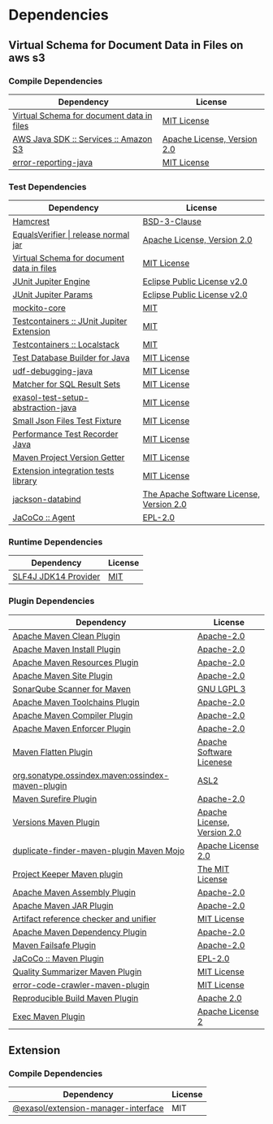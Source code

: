 <!-- @formatter:off -->
# Dependencies

## Virtual Schema for Document Data in Files on aws s3

### Compile Dependencies

| Dependency                                     | License                          |
| ---------------------------------------------- | -------------------------------- |
| [Virtual Schema for document data in files][0] | [MIT License][1]                 |
| [AWS Java SDK :: Services :: Amazon S3][2]     | [Apache License, Version 2.0][3] |
| [error-reporting-java][4]                      | [MIT License][5]                 |

### Test Dependencies

| Dependency                                      | License                                       |
| ----------------------------------------------- | --------------------------------------------- |
| [Hamcrest][6]                                   | [BSD-3-Clause][7]                             |
| [EqualsVerifier \| release normal jar][8]       | [Apache License, Version 2.0][9]              |
| [Virtual Schema for document data in files][0]  | [MIT License][1]                              |
| [JUnit Jupiter Engine][10]                      | [Eclipse Public License v2.0][11]             |
| [JUnit Jupiter Params][10]                      | [Eclipse Public License v2.0][11]             |
| [mockito-core][12]                              | [MIT][13]                                     |
| [Testcontainers :: JUnit Jupiter Extension][14] | [MIT][15]                                     |
| [Testcontainers :: Localstack][14]              | [MIT][15]                                     |
| [Test Database Builder for Java][16]            | [MIT License][17]                             |
| [udf-debugging-java][18]                        | [MIT License][19]                             |
| [Matcher for SQL Result Sets][20]               | [MIT License][21]                             |
| [exasol-test-setup-abstraction-java][22]        | [MIT License][23]                             |
| [Small Json Files Test Fixture][24]             | [MIT License][25]                             |
| [Performance Test Recorder Java][26]            | [MIT License][27]                             |
| [Maven Project Version Getter][28]              | [MIT License][29]                             |
| [Extension integration tests library][30]       | [MIT License][31]                             |
| [jackson-databind][32]                          | [The Apache Software License, Version 2.0][9] |
| [JaCoCo :: Agent][33]                           | [EPL-2.0][34]                                 |

### Runtime Dependencies

| Dependency                 | License   |
| -------------------------- | --------- |
| [SLF4J JDK14 Provider][35] | [MIT][36] |

### Plugin Dependencies

| Dependency                                              | License                          |
| ------------------------------------------------------- | -------------------------------- |
| [Apache Maven Clean Plugin][37]                         | [Apache-2.0][9]                  |
| [Apache Maven Install Plugin][38]                       | [Apache-2.0][9]                  |
| [Apache Maven Resources Plugin][39]                     | [Apache-2.0][9]                  |
| [Apache Maven Site Plugin][40]                          | [Apache-2.0][9]                  |
| [SonarQube Scanner for Maven][41]                       | [GNU LGPL 3][42]                 |
| [Apache Maven Toolchains Plugin][43]                    | [Apache-2.0][9]                  |
| [Apache Maven Compiler Plugin][44]                      | [Apache-2.0][9]                  |
| [Apache Maven Enforcer Plugin][45]                      | [Apache-2.0][9]                  |
| [Maven Flatten Plugin][46]                              | [Apache Software Licenese][9]    |
| [org.sonatype.ossindex.maven:ossindex-maven-plugin][47] | [ASL2][48]                       |
| [Maven Surefire Plugin][49]                             | [Apache-2.0][9]                  |
| [Versions Maven Plugin][50]                             | [Apache License, Version 2.0][9] |
| [duplicate-finder-maven-plugin Maven Mojo][51]          | [Apache License 2.0][52]         |
| [Project Keeper Maven plugin][53]                       | [The MIT License][54]            |
| [Apache Maven Assembly Plugin][55]                      | [Apache-2.0][9]                  |
| [Apache Maven JAR Plugin][56]                           | [Apache-2.0][9]                  |
| [Artifact reference checker and unifier][57]            | [MIT License][58]                |
| [Apache Maven Dependency Plugin][59]                    | [Apache-2.0][9]                  |
| [Maven Failsafe Plugin][60]                             | [Apache-2.0][9]                  |
| [JaCoCo :: Maven Plugin][61]                            | [EPL-2.0][34]                    |
| [Quality Summarizer Maven Plugin][62]                   | [MIT License][63]                |
| [error-code-crawler-maven-plugin][64]                   | [MIT License][65]                |
| [Reproducible Build Maven Plugin][66]                   | [Apache 2.0][48]                 |
| [Exec Maven Plugin][67]                                 | [Apache License 2][9]            |

## Extension

### Compile Dependencies

| Dependency                                | License |
| ----------------------------------------- | ------- |
| [@exasol/extension-manager-interface][68] | MIT     |

[0]: https://github.com/exasol/virtual-schema-common-document-files/
[1]: https://github.com/exasol/virtual-schema-common-document-files/blob/main/LICENSE
[2]: https://aws.amazon.com/sdkforjava
[3]: https://aws.amazon.com/apache2.0
[4]: https://github.com/exasol/error-reporting-java/
[5]: https://github.com/exasol/error-reporting-java/blob/main/LICENSE
[6]: http://hamcrest.org/JavaHamcrest/
[7]: https://raw.githubusercontent.com/hamcrest/JavaHamcrest/master/LICENSE
[8]: https://www.jqno.nl/equalsverifier
[9]: https://www.apache.org/licenses/LICENSE-2.0.txt
[10]: https://junit.org/junit5/
[11]: https://www.eclipse.org/legal/epl-v20.html
[12]: https://github.com/mockito/mockito
[13]: https://opensource.org/licenses/MIT
[14]: https://java.testcontainers.org
[15]: http://opensource.org/licenses/MIT
[16]: https://github.com/exasol/test-db-builder-java/
[17]: https://github.com/exasol/test-db-builder-java/blob/main/LICENSE
[18]: https://github.com/exasol/udf-debugging-java/
[19]: https://github.com/exasol/udf-debugging-java/blob/main/LICENSE
[20]: https://github.com/exasol/hamcrest-resultset-matcher/
[21]: https://github.com/exasol/hamcrest-resultset-matcher/blob/main/LICENSE
[22]: https://github.com/exasol/exasol-test-setup-abstraction-java/
[23]: https://github.com/exasol/exasol-test-setup-abstraction-java/blob/main/LICENSE
[24]: https://github.com/exasol/small-json-files-test-fixture/
[25]: https://github.com/exasol/small-json-files-test-fixture/blob/main/LICENSE
[26]: https://github.com/exasol/performance-test-recorder-java/
[27]: https://github.com/exasol/performance-test-recorder-java/blob/main/LICENSE
[28]: https://github.com/exasol/maven-project-version-getter/
[29]: https://github.com/exasol/maven-project-version-getter/blob/main/LICENSE
[30]: https://github.com/exasol/extension-manager/
[31]: https://github.com/exasol/extension-manager/blob/main/LICENSE
[32]: https://github.com/FasterXML/jackson
[33]: https://www.eclemma.org/jacoco/index.html
[34]: https://www.eclipse.org/legal/epl-2.0/
[35]: http://www.slf4j.org
[36]: https://opensource.org/license/mit
[37]: https://maven.apache.org/plugins/maven-clean-plugin/
[38]: https://maven.apache.org/plugins/maven-install-plugin/
[39]: https://maven.apache.org/plugins/maven-resources-plugin/
[40]: https://maven.apache.org/plugins/maven-site-plugin/
[41]: http://docs.sonarqube.org/display/PLUG/Plugin+Library/sonar-maven-plugin
[42]: http://www.gnu.org/licenses/lgpl.txt
[43]: https://maven.apache.org/plugins/maven-toolchains-plugin/
[44]: https://maven.apache.org/plugins/maven-compiler-plugin/
[45]: https://maven.apache.org/enforcer/maven-enforcer-plugin/
[46]: https://www.mojohaus.org/flatten-maven-plugin/
[47]: https://sonatype.github.io/ossindex-maven/maven-plugin/
[48]: http://www.apache.org/licenses/LICENSE-2.0.txt
[49]: https://maven.apache.org/surefire/maven-surefire-plugin/
[50]: https://www.mojohaus.org/versions/versions-maven-plugin/
[51]: https://basepom.github.io/duplicate-finder-maven-plugin
[52]: http://www.apache.org/licenses/LICENSE-2.0.html
[53]: https://github.com/exasol/project-keeper/
[54]: https://github.com/exasol/project-keeper/blob/main/LICENSE
[55]: https://maven.apache.org/plugins/maven-assembly-plugin/
[56]: https://maven.apache.org/plugins/maven-jar-plugin/
[57]: https://github.com/exasol/artifact-reference-checker-maven-plugin/
[58]: https://github.com/exasol/artifact-reference-checker-maven-plugin/blob/main/LICENSE
[59]: https://maven.apache.org/plugins/maven-dependency-plugin/
[60]: https://maven.apache.org/surefire/maven-failsafe-plugin/
[61]: https://www.jacoco.org/jacoco/trunk/doc/maven.html
[62]: https://github.com/exasol/quality-summarizer-maven-plugin/
[63]: https://github.com/exasol/quality-summarizer-maven-plugin/blob/main/LICENSE
[64]: https://github.com/exasol/error-code-crawler-maven-plugin/
[65]: https://github.com/exasol/error-code-crawler-maven-plugin/blob/main/LICENSE
[66]: http://zlika.github.io/reproducible-build-maven-plugin
[67]: https://www.mojohaus.org/exec-maven-plugin
[68]: https://registry.npmjs.org/@exasol/extension-manager-interface/-/extension-manager-interface-0.5.0.tgz
